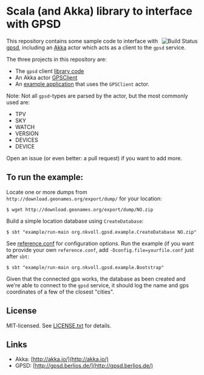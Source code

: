 # Scala (and Akka) library to interface with GPSD

<a href="https://travis-ci.org/nkvoll/scala-gpsd"><img align="right" src="https://travis-ci.org/nkvoll/scala-gpsd.png" alt="Build Status" /></a>

This repository contains some sample code to interface with [gpsd](http://gpsd.berlios.de/),
including an [Akka](http://akka.io/) actor which acts as a client to the `gpsd` service.

The three projects in this repository are:

 - The `gpsd` client [library code](src/main/scala/org/nkvoll/gpsd/client)
 - An Akka actor [GPSClient](akka/src/main/scala/org/nkvoll/gpsd/client/akka/GPSClient.scala)
 - An [example application](example/src/main/scala/org/nkvoll/gpsd/example/Bootstrap.scala) that uses the `GPSClient` actor.

Note: Not all `gpsd`-types are parsed by the actor, but the most commonly used are:

 - TPV
 - SKY
 - WATCH
 - VERSION
 - DEVICES
 - DEVICE

Open an issue (or even better: a pull request) if you want to add more.

## To run the example:

Locate one or more dumps from `http://download.geonames.org/export/dump/` for your location:

    $ wget http://download.geonames.org/export/dump/NO.zip

Build a simple location database using `CreateDatabase`:

    $ sbt "example/run-main org.nkvoll.gpsd.example.CreateDatabase NO.zip"

See [reference.conf](example/src/main/resources/reference.conf) for configuration options. Run the example (if you want to provide your own `reference.conf`, add `-Dconfig.file=yourfile.conf` just after `sbt`:

    $ sbt "example/run-main org.nkvoll.gpsd.example.Bootstrap"

Given that the connected gps works, the database as been created and we're able to connect to the `gpsd` service, it should log the name and gps coordinates of a few of the closest "cities".

## License

MIT-licensed. See [LICENSE.txt](LICENSE.txt) for details.

## Links

 - Akka: [http://akka.io/](http://akka.io/)
 - GPSD: [http://gpsd.berlios.de/](http://gpsd.berlios.de/)